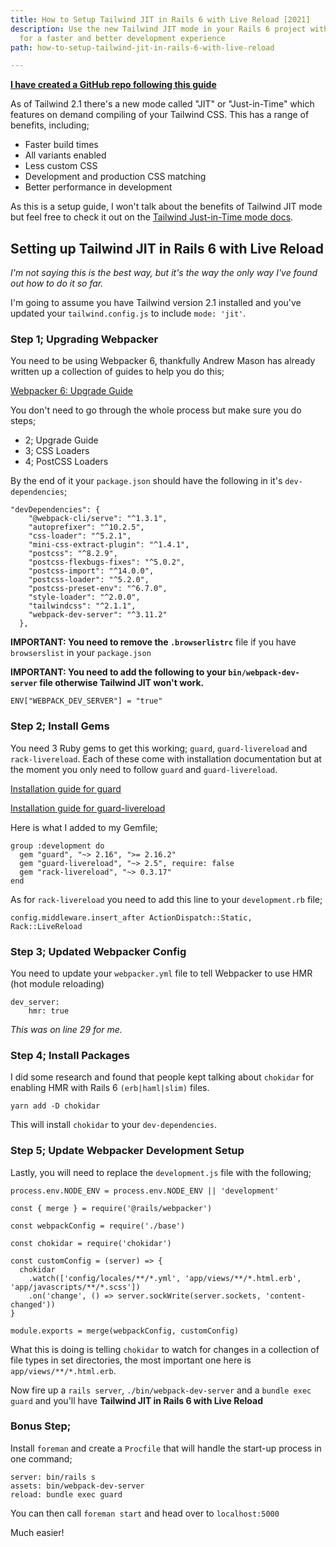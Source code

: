 ```yaml
---
title: How to Setup Tailwind JIT in Rails 6 with Live Reload [2021]
description: Use the new Tailwind JIT mode in your Rails 6 project with live reload
  for a faster and better development experience
path: how-to-setup-tailwind-jit-in-rails-6-with-live-reload

---
```

[**I have created a GitHub repo following this guide**](https://github.com/markmead/tailwind-jit-rails-live-reload "Tailwind JIT, Rails 6 and live reload GitHub repository")

As of Tailwind 2.1 there's a new mode called "JIT" or "Just-in-Time" which features on demand compiling of your Tailwind CSS. This has a range of benefits, including;

* Faster build times
* All variants enabled
* Less custom CSS
* Development and production CSS matching
* Better performance in development

As this is a setup guide, I won't talk about the benefits of Tailwind JIT mode but feel free to check it out on the [Tailwind Just-in-Time mode docs](https://tailwindcss.com/docs/just-in-time-mode#enabling-jit-mode "Tailwind JIT mode docs").

## Setting up Tailwind JIT in Rails 6 with Live Reload

_I'm not saying this is the best way, but it's the way the only way I've found out how to do it so far._

I'm going to assume you have Tailwind version 2.1 installed and you've updated your `tailwind.config.js` to include `mode: 'jit'`.

### Step 1; Upgrading Webpacker

You need to be using Webpacker 6, thankfully Andrew Mason has already written up a collection of guides to help you do this;

[Webpacker 6: Upgrade Guide](https://dev.to/andrewmcodes/webpacker-6-upgrade-guide-3p6d "Webpacker 6: Upgrade Guide blog")

You don't need to go through the whole process but make sure you do steps;

* 2; Upgrade Guide
* 3; CSS Loaders
* 4; PostCSS Loaders

By the end of it your `package.json` should have the following in it's `dev-dependencies`;

    "devDependencies": {
        "@webpack-cli/serve": "^1.3.1",
        "autoprefixer": "^10.2.5",
        "css-loader": "^5.2.1",
        "mini-css-extract-plugin": "^1.4.1",
        "postcss": "^8.2.9",
        "postcss-flexbugs-fixes": "^5.0.2",
        "postcss-import": "^14.0.0",
        "postcss-loader": "^5.2.0",
        "postcss-preset-env": "^6.7.0",
        "style-loader": "^2.0.0",
        "tailwindcss": "^2.1.1",
        "webpack-dev-server": "^3.11.2"
      },

**IMPORTANT: You need to remove the `.browserlistrc`** file if you have `browserslist` in your `package.json`

**IMPORTANT: You need to add the following to your `bin/webpack-dev-server` file otherwise Tailwind JIT won't work.**

    ENV["WEBPACK_DEV_SERVER"] = "true"

### Step 2; Install Gems

You need 3 Ruby gems to get this working; `guard`, `guard-livereload` and `rack-livereload`. Each of these come with installation documentation but at the moment you only need to follow `guard` and `guard-livereload`.

[Installation guide for guard](https://github.com/guard/guard#installation "guard installation guide")

[Installation guide for guard-livereload](https://github.com/guard/guard-livereload#install "guard-livereload installation guide")

Here is what I added to my Gemfile;

    group :development do
      gem "guard", "~> 2.16", ">= 2.16.2"
      gem "guard-livereload", "~> 2.5", require: false
      gem "rack-livereload", "~> 0.3.17"
    end

As for `rack-livereload` you need to add this line to your `development.rb` file;

    config.middleware.insert_after ActionDispatch::Static, Rack::LiveReload

### Step 3; Updated Webpacker Config

You need to update your `webpacker.yml` file to tell Webpacker to use HMR (hot module reloading)

    dev_server:
        hmr: true

_This was on line 29 for me._

### Step 4; Install Packages

I did some research and found that people kept talking about `chokidar` for enabling HMR with Rails 6 `(erb|haml|slim)` files.

    yarn add -D chokidar

This will install `chokidar` to your `dev-dependencies`.

### Step 5; Update Webpacker Development Setup

Lastly, you will need to replace the `development.js` file with the following;

    process.env.NODE_ENV = process.env.NODE_ENV || 'development'
    
    const { merge } = require('@rails/webpacker')
    
    const webpackConfig = require('./base')
    
    const chokidar = require('chokidar')
    
    const customConfig = (server) => {
      chokidar
        .watch(['config/locales/**/*.yml', 'app/views/**/*.html.erb', 'app/javascripts/**/*.scss'])
        .on('change', () => server.sockWrite(server.sockets, 'content-changed'))
    }
    
    module.exports = merge(webpackConfig, customConfig)

What this is doing is telling `chokidar` to watch for changes in a collection of file types in set directories, the most important one here is `app/views/**/*.html.erb`.

Now fire up a `rails server`, `./bin/webpack-dev-server` and a `bundle exec guard` and you'll have **Tailwind JIT in Rails 6 with Live Reload**

### Bonus Step;

Install `foreman` and create a `Procfile` that will handle the start-up process in one command;

    server: bin/rails s
    assets: bin/webpack-dev-server
    reload: bundle exec guard

You can then call `foreman start` and head over to `localhost:5000`

Much easier!
